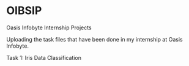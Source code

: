# OIBSIP
Oasis Infobyte Internship Projects


Uploading the task files that have been done in my internship at Oasis Infobyte.

Task 1: Iris Data Classification
